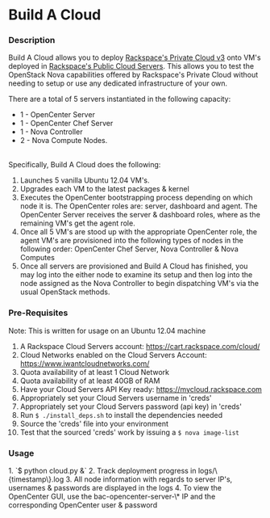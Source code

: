 <!---------------------------------------------------------------------------->

# Build A Cloud

<!---------------------------------------------------------------------------->

<h3>Description</h3>
Build A Cloud allows you to deploy <a
href="http://www.rackspace.com/cloud/private">Rackspace's Private Cloud v3</a> 
onto VM's deployed in 
<a href="http://www.rackspace.com/cloud/servers/">Rackspace's Public Cloud Servers</a>. 
This allows you to test the OpenStack Nova capabilities offered by 
Rackspace's Private Cloud without needing to setup or use any 
dedicated infrastructure of your own.

There are a total of 5 servers instantiated in the following capacity:

*   1 - OpenCenter Server
*   1 - OpenCenter Chef Server
*   1 - Nova Controller
*   2 - Nova Compute Nodes.

</br>
Specifically, Build A Cloud does the following:

1. Launches 5 vanilla Ubuntu 12.04 VM's.
2. Upgrades each VM to the latest packages & kernel
3. Executes the OpenCenter bootstrapping process depending on which node it is.
   The OpenCenter roles are: server, dashboard and agent.
   The OpenCenter Server receives the server & dashboard roles, where as the 
   remaining VM's get the agent role.
4. Once all 5 VM's are stood up with the appropriate OpenCenter role, the
   agent VM's are provisioned into the following types of nodes in the
   following order: OpenCenter Chef Server, Nova Controller & Nova Computes
5. Once all servers are provisioned and Build A Cloud has finished, 
   you may log into the either node to
   examine its setup and then log into the node assigned as the Nova
   Controller to begin dispatching VM's via the usual OpenStack methods.

<!---------------------------------------------------------------------------->
<h3>Pre-Requisites</h3>
Note: This is written for usage on an Ubuntu 12.04 machine

1. A Rackspace Cloud Servers account: https://cart.rackspace.com/cloud/
2. Cloud Networks enabled on the Cloud Servers Account: https://www.iwantcloudnetworks.com/
3. Quota availability of at least 1 Cloud Network
4. Quota availability of at least 40GB of RAM
5. Have your Cloud Servers API Key ready: https://mycloud.rackspace.com
6. Appropriately set your Cloud Servers username in 'creds'
7. Appropriately set your Cloud Servers password (api key) in 'creds'
8. Run `$ ./install_deps.sh` to install the dependencies needed
8. Source the 'creds' file into your environment
9. Test that the sourced 'creds' work by issuing a `$ nova image-list`

<!---------------------------------------------------------------------------->

<h3>Usage</h3>
1. `$ python cloud.py &`
2. Track deployment progress in logs/\{timestamp\}.log
3. All node information with regards to server IP's, usernames & passwords are
displayed in the logs
4. To view the OpenCenter GUI, use the bac-opencenter-server-\* IP and the
corresponding OpenCenter user & password
